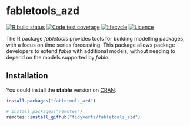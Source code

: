 
<!-- README.md is generated from README.Rmd. Please edit that file -->

# fabletools_azd

<!-- badges: start -->

[![R build
status](https://github.com/tidyverts/fabletools/actions/workflows/R-CMD-check.yaml/badge.svg)](https://github.com/tidyverts/fabletools/actions/workflows/R-CMD-check.yaml)
[![Code test
coverage](https://codecov.io/gh/tidyverts/fabletools/branch/master/graph/badge.svg)](https://app.codecov.io/gh/tidyverts/fabletools?branch=master)
[![lifecycle](https://img.shields.io/badge/lifecycle-experimental-orange.svg)](https://lifecycle.r-lib.org/articles/stages.html)
[![Licence](https://img.shields.io/badge/licence-GPL--3-blue.svg)](https://www.gnu.org/licenses/gpl-3.0.en.html)
<!-- badges: end -->

The R package *fabletools* provides tools for building modelling
packages, with a focus on time series forecasting. This package allows
package developers to extend *fable* with additional models, without
needing to depend on the models supported by *fable*.

## Installation

You could install the **stable** version on
[CRAN](https://cran.r-project.org/package=fabletools):

``` r
install.packages("fabletools_azd")
```

``` r
# install.packages("remotes")
remotes::install_github("tidyverts/fabletools_azd")
```
